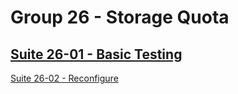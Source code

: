 Group 26 - Storage Quota
========================

[Suite 26-01 - Basic Testing](26-01-Basic.md)
-
[Suite 26-02 - Reconfigure](26-02-Reconfigure.md)
